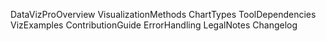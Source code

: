 DataVizProOverview
VisualizationMethods
ChartTypes
ToolDependencies
VizExamples
ContributionGuide
ErrorHandling
LegalNotes
Changelog
